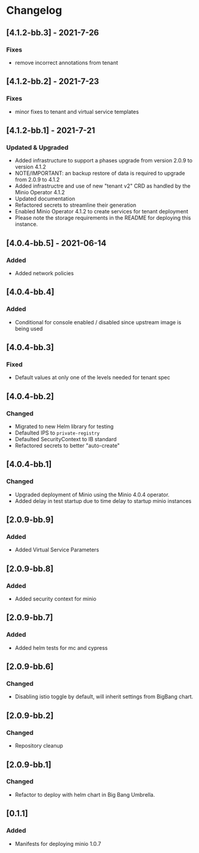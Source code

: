 # Changelog

## [4.1.2-bb.3] - 2021-7-26
### Fixes
- remove incorrect annotations from tenant

## [4.1.2-bb.2] - 2021-7-23
### Fixes
- minor fixes to tenant and virtual service templates

## [4.1.2-bb.1] - 2021-7-21
### Updated & Upgraded
- Added infrastructure to support a phases upgrade from version 2.0.9 to version 4.1.2
- NOTE/IMPORTANT: an backup restore of data is required to upgrade from 2.0.9 to 4.1.2
- Added infrastructre and use of new "tenant v2" CRD as handled by the Minio Operator 4.1.2
- Updated documentation
- Refactored secrets to streamline their generation
- Enabled Minio Operator 4.1.2 to create services for tenant deployment
- Please note the storage requirements in the README for deploying this instance.

## [4.0.4-bb.5] - 2021-06-14
### Added
- Added network policies

## [4.0.4-bb.4]
### Added
- Conditional for console enabled / disabled since upstream image is being used

## [4.0.4-bb.3]
### Fixed
- Default values at only one of the levels needed for tenant spec

## [4.0.4-bb.2]
### Changed
- Migrated to new Helm library for testing
- Defaulted IPS to `private-registry`
- Defaulted SecurityContext to IB standard
- Refactored secrets to better "auto-create"

## [4.0.4-bb.1]
### Changed
- Upgraded deployment of Minio using the Minio 4.0.4 operator.
- Added delay in test startup due to time delay to startup minio instances   

## [2.0.9-bb.9]
### Added
- Added Virtual Service Parameters

## [2.0.9-bb.8]
### Added
- Added security context for minio

## [2.0.9-bb.7]
### Added
- Added helm tests for mc and cypress

## [2.0.9-bb.6]
### Changed
- Disabling istio toggle by default, will inherit settings from BigBang chart.

## [2.0.9-bb.2]
### Changed
- Repository cleanup

## [2.0.9-bb.1]
### Changed
- Refactor to deploy with helm chart in Big Bang Umbrella.

## [0.1.1]
### Added
- Manifests for deploying minio 1.0.7
